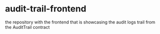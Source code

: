 # audit-trail-frontend
the repository with the frontend that is showcasing the audit logs trail from the AuditTrail contract
